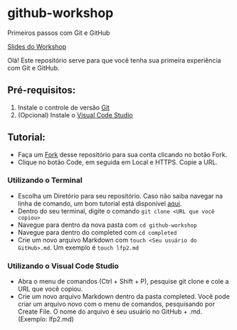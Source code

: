 # github-workshop

Primeiros passos com Git e GitHub

[Slides do Workshop](https://www.canva.com/design/DAE6UgU_rBo/7reeTT8sGjzXR4w1FAafHA/view?utm_content=DAE6UgU_rBo&utm_campaign=designshare&utm_medium=link2&utm_source=sharebutton)

Olá! Este repositório serve para que você tenha sua primeira experiência com Git e GitHub.

## Pré-requisitos:

1. Instale o controle de versão [Git](https://git-scm.com/downloads)
2. (Opcional) Instale o [Visual Code Studio](https://code.visualstudio.com/download)

## Tutorial:

- Faça um [Fork](https://docs.github.com/pt/get-started/quickstart/fork-a-repo) desse repositório para sua conta clicando no botão Fork.
- Clique no botão Code, em seguida em Local e HTTPS. Copie a URL.

### Utilizando o Terminal

- Escolha um Diretório para seu repositório. Caso não saiba navegar na linha de comando, um bom tutorial está disponível [aqui](https://terminalcheatsheet.com/pt-BR/).
- Dentro do seu terminal, digite o comando `git clone <URL que você copiou>`
- Navegue para dentro da nova pasta com `cd github-workshop`
- Navegue para dentro do completed com `cd completed`
- Crie um novo arquivo Markdown com `touch <Seu usuário do GitHub>.md`. Um exemplo é `touch lfp2.md`

### Utilizando o Visual Code Studio

- Abra o menu de comandos (Ctrl + Shift + P), pesquise git clone e cole a URL que você copiou.
- Crie um novo arquivo Markdown dentro da pasta completed. Você pode criar um arquivo novo com o menu de comandos, pesquisando por Create File. O nome do arquivo é seu usuário no GitHub + .md. (Exemplo: lfp2.md)
